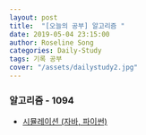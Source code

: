 ```yaml
---
layout: post
title:  "[오늘의 공부] 알고리즘 "
date: 2019-05-04 23:15:00
author: Roseline Song
categories: Daily-Study
tags: 기록 공부
cover: "/assets/dailystudy2.jpg"
---
```


###  알고리즘 - 1094

- [시뮬레이션  (자바, 파이썬)](https://roseline124.github.io/algorithm/2019/05/04/Algorithm-baekjoon-1094.html)

<br>
<br>​
